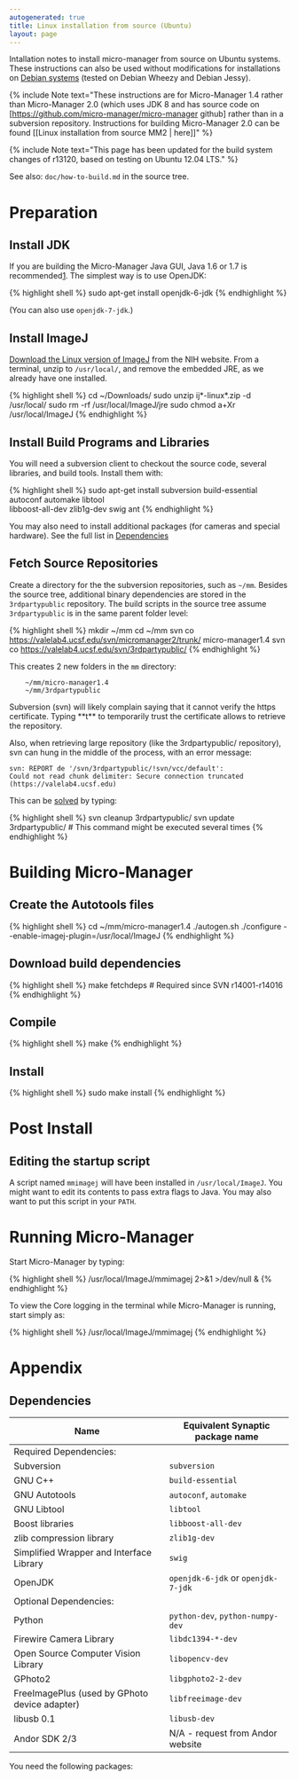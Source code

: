 ```yaml
---
autogenerated: true
title: Linux installation from source (Ubuntu)
layout: page
---
```


Intallation notes to install micro-manager from source on Ubuntu
systems. These instructions can also be used without modifications for
installations on [Debian systems](http://debian.org) (tested on Debian
Wheezy and Debian Jessy).

{% include Note text="These instructions are for Micro-Manager 1.4 rather than Micro-Manager 2.0 (which uses JDK 8 and has source code on [https://github.com/micro-manager/micro-manager github] rather than in a subversion repository. Instructions for building Micro-Manager 2.0 can be found [[Linux installation from source MM2 | here]]" %}

{% include Note text="This page has been updated for the build system changes of r13120, based on testing on Ubuntu 12.04 LTS." %}

See also: `doc/how-to-build.md` in the source tree.

# Preparation

## Install JDK

If you are building the Micro-Manager Java GUI, Java 1.6 or 1.7 is
recommended[1](http://imagej.1557.x6.nabble.com/Java-error-when-compiling-a-plugin-tp5004378p5004386.html).
The simplest way is to use OpenJDK:

{% highlight shell %}
sudo apt-get install openjdk-6-jdk
{% endhighlight %}

(You can also use `openjdk-7-jdk`.)

## Install ImageJ

[Download the Linux version of
ImageJ](http://rsb.info.nih.gov/ij/download.html) from the NIH website.
From a terminal, unzip to `/usr/local/`, and remove the embedded JRE, as
we already have one installed.

{% highlight shell %}
cd ~/Downloads/
sudo unzip ij*-linux*.zip -d /usr/local/
sudo rm -rf /usr/local/ImageJ/jre
sudo chmod a+Xr /usr/local/ImageJ
{% endhighlight %}

## Install Build Programs and Libraries

You will need a subversion client to checkout the source code, several
libraries, and build tools. Install them with:

{% highlight shell %}
sudo apt-get install subversion build-essential autoconf automake libtool \
                     libboost-all-dev zlib1g-dev swig ant
{% endhighlight %}

You may also need to install additional packages (for cameras and
special hardware). See the full list in
[Dependencies](#Dependencies "wikilink")

## Fetch Source Repositories

Create a directory for the the subversion repositories, such as `~/mm`.
Besides the source tree, additional binary dependencies are stored in
the `3rdpartypublic` repository. The build scripts in the source tree
assume `3rdpartypublic` is in the same parent folder level:

{% highlight shell %}
mkdir ~/mm
cd ~/mm
svn co https://valelab4.ucsf.edu/svn/micromanager2/trunk/ micro-manager1.4
svn co https://valelab4.ucsf.edu/svn/3rdpartypublic/
{% endhighlight %}

This creates 2 new folders in the `mm` directory:

        ~/mm/micro-manager1.4
        ~/mm/3rdpartypublic

Subversion (svn) will likely complain saying that it cannot verify the
https certificate. Typing \*\*t\*\* to temporarily trust the certificate
allows to retrieve the repository.

Also, when retrieving large repository (like the 3rdpartypublic/
repository), svn can hung in the middle of the process, with an error
message:

    svn: REPORT de '/svn/3rdpartypublic/!svn/vcc/default': 
    Could not read chunk delimiter: Secure connection truncated (https://valelab4.ucsf.edu)

This can be
[solved](http://stackoverflow.com/questions/4031845/svn-resuming-aborted-checkout#13789596)
by typing:

{% highlight shell %}
svn cleanup 3rdpartypublic/
svn update 3rdpartypublic/ # This command might be executed several times
{% endhighlight %}

# Building Micro-Manager

## Create the Autotools files

{% highlight shell %}
cd ~/mm/micro-manager1.4
./autogen.sh
./configure --enable-imagej-plugin=/usr/local/ImageJ
{% endhighlight %}

## Download build dependencies

{% highlight shell %}
make fetchdeps   # Required since SVN r14001-r14016
{% endhighlight %}

## Compile

{% highlight shell %}
make
{% endhighlight %}

## Install

{% highlight shell %}
sudo make install
{% endhighlight %}

# Post Install

## Editing the startup script

A script named `mmimagej` will have been installed in
`/usr/local/ImageJ`. You might want to edit its contents to pass extra
flags to Java. You may also want to put this script in your `PATH`.

# Running Micro-Manager

Start Micro-Manager by typing:

{% highlight shell %}
/usr/local/ImageJ/mmimagej 2>&1 >/dev/null &
{% endhighlight %}

To view the Core logging in the terminal while Micro-Manager is running,
start simply as:

{% highlight shell %}
/usr/local/ImageJ/mmimagej
{% endhighlight %}

# Appendix

## Dependencies

| Name                                          | Equivalent Synaptic package name   |
|-----------------------------------------------|------------------------------------|
| Required Dependencies:                        |                                    |
| Subversion                                    | `subversion`                       |
| GNU C++                                       | `build-essential`                  |
| GNU Autotools                                 | `autoconf`, `automake`             |
| GNU Libtool                                   | `libtool`                          |
| Boost libraries                               | `libboost-all-dev`                 |
| zlib compression library                      | `zlib1g-dev`                       |
| Simplified Wrapper and Interface Library      | `swig`                             |
| OpenJDK                                       | `openjdk-6-jdk` or `openjdk-7-jdk` |
| Optional Dependencies:                        |                                    |
| Python                                        | `python-dev`, `python-numpy-dev`   |
| Firewire Camera Library                       | `libdc1394-*-dev`                  |
| Open Source Computer Vision Library           | `libopencv-dev`                    |
| GPhoto2                                       | `libgphoto2-2-dev`                 |
| FreeImagePlus (used by GPhoto device adapter) | `libfreeimage-dev`                 |
| libusb 0.1                                    | `libusb-dev`                       |
| Andor SDK 2/3                                 | N/A - request from Andor website   |

You need the following packages:

